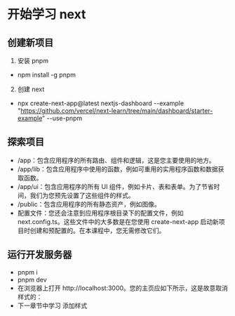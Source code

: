# 开始学习 next

## 创建新项目

1. 安装 pnpm

- npm install -g pnpm

2. 创建 next

- npx create-next-app@latest nextjs-dashboard --example "https://github.com/vercel/next-learn/tree/main/dashboard/starter-example" --use-pnpm

## 探索项目

- /app：包含应用程序的所有路由、组件和逻辑，这是您主要使用的地方。
- /app/lib：包含应用程序中使用的函数，例如可重用的实用程序函数和数据获取函数。
- /app/ui：包含应用程序的所有 UI 组件，例如卡片、表和表单。为了节省时间，我们为您预先设置了这些组件的样式。
- /public：包含应用程序的所有静态资产，例如图像。
- 配置文件：您还会注意到应用程序根目录下的配置文件，例如 next.config.ts。这些文件中的大多数是在您使用 create-next-app 启动新项目时创建和预配置的。在本课程中，您无需修改它们。

## 运行开发服务器

- pnpm i
- pnpm dev
- 在浏览器上打开 http://localhost:3000。您的主页应如下所示，这是故意取消样式的：
- 下一章节中学习 添加样式

